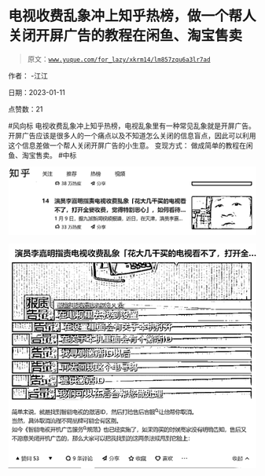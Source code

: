 # 电视收费乱象冲上知乎热榜，做一个帮人关闭开屏广告的教程在闲鱼、淘宝售卖

> 原文：[`www.yuque.com/for_lazy/xkrm14/lm857zqu6a3lr7ad`](https://www.yuque.com/for_lazy/xkrm14/lm857zqu6a3lr7ad)



作者： -江江 

日期：2023-01-11 

点赞数：21 

#风向标 电视收费乱象冲上知乎热榜，电视乱象里有一种常见乱象就是开屏广告。 开屏广告应该是很多人的一个痛点以及不知道怎么关闭的信息盲点，因此可以利用这个信息差做一个帮人关闭开屏广告的小生意。 变现方式： 做成简单的教程在闲鱼、淘宝售卖。 #中标 

![](img/57229c071c0c1964da7b6971a5977ae5.png)  

![](img/36a48d5c44f818753aebf769efd8777a.png) 

